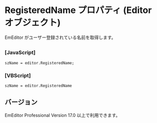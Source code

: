 # RegisteredName プロパティ (Editor オブジェクト)

EmEditor がユーザー登録されている名前を取得します。

## 

### \[JavaScript\]

```
szName = editor.RegisteredName;
```

### \[VBScript\]

```
szName = editor.RegisteredName
```

## バージョン

EmEditor Professional Version 17.0 以上で利用できます。
